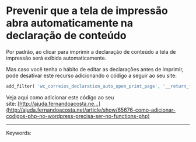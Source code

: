 # Prevenir que a tela de impressão abra automaticamente na declaração de conteúdo

Por padrão, ao clicar para imprimir a declaração de conteúdo a tela de impressão será exibida automaticamente.

Mas caso você tenha o hábito de editar as declarações antes de imprimir, pode desativar este recurso adicionando o código a seguir ao seu site:

```php
add_filter( 'wc_correios_declaration_auto_open_print_page', '__return_false' );  

```

Veja aqui como adicionar este código ao seu site: [http://ajuda.fernandoacosta.ne...](http://ajuda.fernandoacosta.net/article/show/65676-como-adicionar-codigos-php-no-wordpress-precisa-ser-no-functions-php)

___

Keywords: